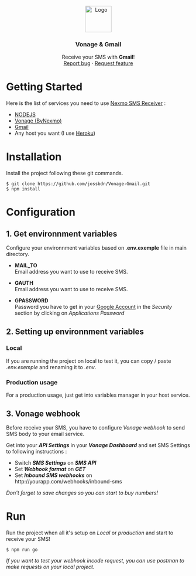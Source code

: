 <p align="center">
  <a href="https://example.com/">
    <img src="https://image.noelshack.com/fichiers/2022/12/1/1647865048-vonage.jpg" alt="Logo" width=72 height=72>
  </a>

  <h3 align="center">Vonage & Gmail</h3>

  <p align="center">
    Receive your SMS with <b>Gmail</b>!
    <br>
    <a href="https://github.com/jossbdn/Vonage-Gmail/issues">Report bug</a>
    ·
    <a href="https://github.com/jossbdn/Vonage-Gmail/discussions/1">Request feature</a>
  </p>
</p>

# Getting Started

Here is the list of services you need to use <u>Nexmo SMS Receiver</u> :
- [NODEJS](https://nodejs.org/en/)
- [Vonage (ByNexmo)](https://www.vonage.fr/)
- [Gmail](https://mail.google.com/)
- Any host you want (I use [Heroku](heroku.com))

# Installation

Install the project following these git commands.

```
$ git clone https://github.com/jossbdn/Vonage-Gmail.git
$ npm install
```

# Configuration
## 1. Get environnment variables

Configure your environnment variables based on .<b>env.exemple</b> file in main directory.

<ul>
    <li>
        <p>
            <b>MAIL_TO</b>
            <br>Email address you want to use to receive SMS.
        </p>
    </li>
    <li>
        <p>
            <b>GAUTH</b>
            <br>Email address you want to use to receive SMS.
        </p>
    </li>
    <li>
        <p>
            <b>GPASSWORD</b>
            <br>Password you have to get in your <a href="https://myaccount.google.com/security">Google Account</a> in the <i>Security</i> section by clicking on <i>Applications Password</i>
        </p>
    </li>
</ul>

## 2. Setting up environnment variables

### <b>Local</b>
If you are running the project on local to test it, you can copy / paste <i>.env.exemple</i> and renaming it to <i>.env</i>.

### <b>Production usage</b>
For a production usage, just get into variables manager in your host service.

## 3. Vonage webhook
Before receive your SMS, you have to configure <i>Vonage webhook</i> to send SMS body to your email service. 

Get into your <b><i>API Settings</i></b> in your <b><i>Vonage Dashboard</i></b> and set SMS Settings to following instructions :
<ul>
    <li>Switch <b><i>SMS Settings</i></b> on <b><i>SMS API</i></b></li>
    <li>Set <b><i>Webhook format</i></b> on <b><i>GET</i></b></li>
    <li>Set <b><i>Inbound SMS webhooks</i></b> on http://yourapp.com/webhooks/inbound-sms</li>
</ul>

<i>Don't forget to save changes so you can start to buy numbers!</i>

# Run

Run the project when all it's setup on <i>Local</i> or <i>production</i> and start to receive your SMS!

```
$ npm run go
```
<i>If you want to test your webhook incode request, you can use postman to make requests on your local project.</i>